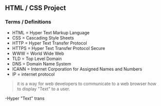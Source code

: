 ## HTML / CSS Project 

### Terms / Definitions

- HTML = Hyper Text Markup Language
- CSS = Cascading Style Sheets
- HTTP = Hyper Text Transfer Protocol 
- HTTPS = Hyper Text Transfer Protocol Secure 
- WWW = World Wide Web 
- TLD = Top Level Domain
- DNS = Domain Name System 
- ICANN = Internet Corporation for Assigned Names and Numbers
- IP = internet protocol 



> it is a way for web developers to communicate to a web browser how to display "Text" to a user.

-Hyper "Text" trans

